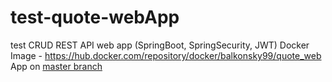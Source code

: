 # test-quote-webApp
test CRUD REST API web app (SpringBoot, SpringSecurity, JWT)
Docker Image - https://hub.docker.com/repository/docker/balkonsky99/quote_web
App on [master branch](https://github.com/mr-balkonsky/test-quote-webApp/tree/master)

